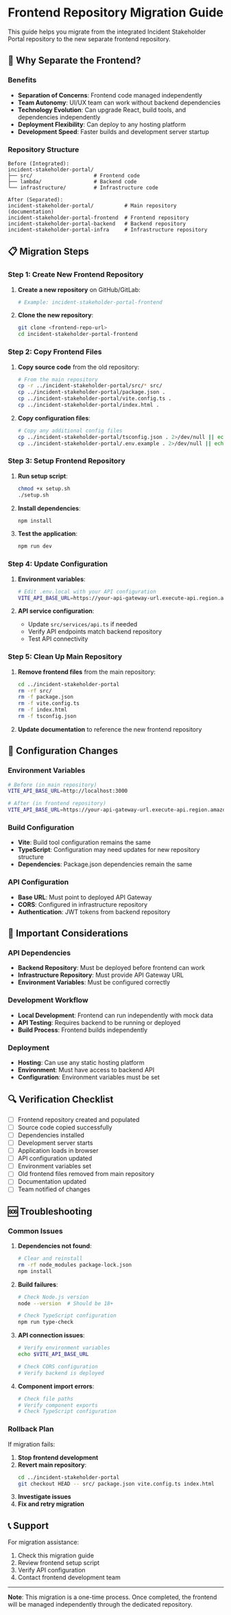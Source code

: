 # Frontend Repository Migration Guide

This guide helps you migrate from the integrated Incident Stakeholder Portal repository to the new separate frontend repository.

## 🚀 **Why Separate the Frontend?**

### **Benefits**
- **Separation of Concerns**: Frontend code managed independently
- **Team Autonomy**: UI/UX team can work without backend dependencies
- **Technology Evolution**: Can upgrade React, build tools, and dependencies independently
- **Deployment Flexibility**: Can deploy to any hosting platform
- **Development Speed**: Faster builds and development server startup

### **Repository Structure**
```
Before (Integrated):
incident-stakeholder-portal/
├── src/                    # Frontend code
├── lambda/                 # Backend code
└── infrastructure/         # Infrastructure code

After (Separated):
incident-stakeholder-portal/          # Main repository (documentation)
incident-stakeholder-portal-frontend  # Frontend repository
incident-stakeholder-portal-backend   # Backend repository
incident-stakeholder-portal-infra     # Infrastructure repository
```

## 📋 **Migration Steps**

### **Step 1: Create New Frontend Repository**

1. **Create a new repository** on GitHub/GitLab:
   ```bash
   # Example: incident-stakeholder-portal-frontend
   ```

2. **Clone the new repository**:
   ```bash
   git clone <frontend-repo-url>
   cd incident-stakeholder-portal-frontend
   ```

### **Step 2: Copy Frontend Files**

1. **Copy source code** from the old repository:
   ```bash
   # From the main repository
   cp -r ../incident-stakeholder-portal/src/* src/
   cp ../incident-stakeholder-portal/package.json .
   cp ../incident-stakeholder-portal/vite.config.ts .
   cp ../incident-stakeholder-portal/index.html .
   ```

2. **Copy configuration files**:
   ```bash
   # Copy any additional config files
   cp ../incident-stakeholder-portal/tsconfig.json . 2>/dev/null || echo "tsconfig.json not found"
   cp ../incident-stakeholder-portal/.env.example . 2>/dev/null || echo ".env.example not found"
   ```

### **Step 3: Setup Frontend Repository**

1. **Run setup script**:
   ```bash
   chmod +x setup.sh
   ./setup.sh
   ```

2. **Install dependencies**:
   ```bash
   npm install
   ```

3. **Test the application**:
   ```bash
   npm run dev
   ```

### **Step 4: Update Configuration**

1. **Environment variables**:
   ```bash
   # Edit .env.local with your API configuration
   VITE_API_BASE_URL=https://your-api-gateway-url.execute-api.region.amazonaws.com/prod
   ```

2. **API service configuration**:
   - Update `src/services/api.ts` if needed
   - Verify API endpoints match backend repository
   - Test API connectivity

### **Step 5: Clean Up Main Repository**

1. **Remove frontend files** from the main repository:
   ```bash
   cd ../incident-stakeholder-portal
   rm -rf src/
   rm -f package.json
   rm -f vite.config.ts
   rm -f index.html
   rm -f tsconfig.json
   ```

2. **Update documentation** to reference the new frontend repository

## 🔧 **Configuration Changes**

### **Environment Variables**
```bash
# Before (in main repository)
VITE_API_BASE_URL=http://localhost:3000

# After (in frontend repository)
VITE_API_BASE_URL=https://your-api-gateway-url.execute-api.region.amazonaws.com/prod
```

### **Build Configuration**
- **Vite**: Build tool configuration remains the same
- **TypeScript**: Configuration may need updates for new repository structure
- **Dependencies**: Package.json dependencies remain the same

### **API Configuration**
- **Base URL**: Must point to deployed API Gateway
- **CORS**: Configured in infrastructure repository
- **Authentication**: JWT tokens from backend repository

## 🚨 **Important Considerations**

### **API Dependencies**
- **Backend Repository**: Must be deployed before frontend can work
- **Infrastructure Repository**: Must provide API Gateway URL
- **Environment Variables**: Must be configured correctly

### **Development Workflow**
- **Local Development**: Frontend can run independently with mock data
- **API Testing**: Requires backend to be running or deployed
- **Build Process**: Frontend builds independently

### **Deployment**
- **Hosting**: Can use any static hosting platform
- **Environment**: Must have access to backend API
- **Configuration**: Environment variables must be set

## 🔍 **Verification Checklist**

- [ ] Frontend repository created and populated
- [ ] Source code copied successfully
- [ ] Dependencies installed
- [ ] Development server starts
- [ ] Application loads in browser
- [ ] API configuration updated
- [ ] Environment variables set
- [ ] Old frontend files removed from main repository
- [ ] Documentation updated
- [ ] Team notified of changes

## 🆘 **Troubleshooting**

### **Common Issues**

1. **Dependencies not found**:
   ```bash
   # Clear and reinstall
   rm -rf node_modules package-lock.json
   npm install
   ```

2. **Build failures**:
   ```bash
   # Check Node.js version
   node --version  # Should be 18+
   
   # Check TypeScript configuration
   npm run type-check
   ```

3. **API connection issues**:
   ```bash
   # Verify environment variables
   echo $VITE_API_BASE_URL
   
   # Check CORS configuration
   # Verify backend is deployed
   ```

4. **Component import errors**:
   ```bash
   # Check file paths
   # Verify component exports
   # Check TypeScript configuration
   ```

### **Rollback Plan**

If migration fails:
1. **Stop frontend development**
2. **Revert main repository**:
   ```bash
   cd ../incident-stakeholder-portal
   git checkout HEAD -- src/ package.json vite.config.ts index.html
   ```
3. **Investigate issues**
4. **Fix and retry migration**

## 📞 **Support**

For migration assistance:
1. Check this migration guide
2. Review frontend setup script
3. Verify API configuration
4. Contact frontend development team

---

**Note**: This migration is a one-time process. Once completed, the frontend will be managed independently through the dedicated repository. 